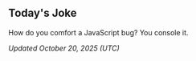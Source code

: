 ## Today's Joke
How do you comfort a JavaScript bug? You console it.

*Updated October 20, 2025 (UTC)*
